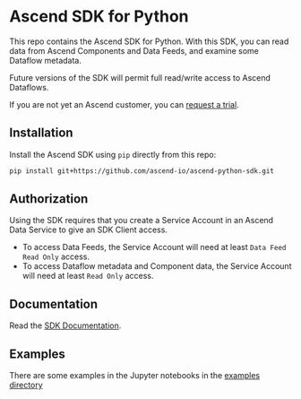 # Ascend SDK for Python

This repo contains the Ascend SDK for Python.
With this SDK, you can
read data from Ascend Components and Data Feeds,
and examine some Dataflow metadata.

Future versions of the SDK will permit full read/write access to Ascend Dataflows.

If you are not yet an Ascend customer, you can
[request a trial](https://www.ascend.io/get-started/).

## Installation

Install the Ascend SDK using `pip` directly from this repo:

```sh
pip install git+https://github.com/ascend-io/ascend-python-sdk.git
```

## Authorization

Using the SDK requires that you create a Service Account in an Ascend Data Service
to give an SDK Client access.

* To access Data Feeds, the Service Account will need at least `Data Feed Read Only` access.
* To access Dataflow metadata and Component data, the Service Account will need at least `Read Only` access.

## Documentation

Read the [SDK Documentation](./docs/markdown/ascend).

## Examples

There are some examples in the Jupyter notebooks in the [examples directory](./examples)
